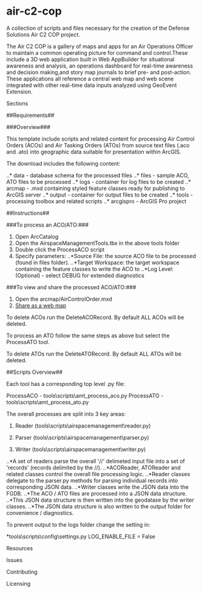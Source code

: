 # air-c2-cop
A collection of scripts and files necessary for the creation of the Defense Solutions Air C2 COP project.

The Air C2 COP is a gallery of maps and apps for an Air Operations Officer to maintain a common operating picture for command and control.These include a 3D web application built in Web AppBuilder for situational awareness and analysis, an operations dashboard for real-time awareness and decision making,and story map journals to brief pre- and post-action. These applications all reference a central web map and web scene integrated with other real-time data inputs analyzed using GeoEvent Extension.

Sections

##Requirements##

###Overview###

This template include scripts and related content for processing Air Control Orders (ACOs) and Air Tasking Orders (ATOs) from source text files (.aco and .ato) into geographic data suitable for presentation within ArcGIS.

The download includes the following content:

..* data      - database schema for the processed files
..* files     - sample ACO, ATO files to be processed
..* logs      - container for log files to be created
..* arcmap    - .mxd containing styled feature classes ready for publishing to ArcGIS server
..* output    - container for output files to be created
..* tools     - processing toolbox and related scripts
..* arcgispro - ArcGIS Pro project

##Instructions##

###To process an ACO/ATO:###

1. Open ArcCatalog
2. Open the AirspaceManagementTools.tbx in the above tools folder
3. Double click the ProcessACO script
4. Specify parameters:
..*Source File: the source ACO file to be processed (found in files folder).
..*Target Workspace: the target workspace containing the feature classes to write the ACO to
..*Log Level: (Optional) - select DEBUG for extended diagnostics

###To view and share the processed ACO/ATO:###

1. Open the arcmap/AirControlOrder.mxd
2. [Share as a web map](http://server.arcgis.com/en/server/latest/get-started/windows/tutorial-publishing-a-map-service.htm "Tutorial: Publishing a map service")

To delete ACOs run the DeleteACORecord.  By default ALL ACOs will be deleted.

To process an ATO follow the same steps as above but select the ProcessATO tool.

To delete ATOs run the DeleteATORecord.  By default ALL ATOs will be deleted.

##Scripts Overview##

Each tool has a corresponding top level .py file:

ProcessACO - tools\scripts\amt_process_aco.py
ProcessATO - tools\scripts\amt_process_ato.py

The overall processes are split into 3 key areas:

1. Reader (tools\scripts\airspacemanagement\reader.py)

2. Parser (tools\scripts\airspacemanagement\parser.py)

3. Writer (tools\scripts\airspacemanagement\writer.py)

..*A set of readers parse the overall '//' delimeted input file into a set of 'records' (records delimited by the //).
..*ACOReader, ATOReader and related classes control the overall file processing logic.
..*Reader classes delegate to the parser.py methods for parsing individual records into corresponding JSON data.
..*Writer classes write the JSON data into the FGDB.
..*The ACO / ATO files are processed into a JSON data structure.
..*This JSON data structure is then written into the geodatase by the writer classes.
..*The JSON data structure is also written to the output folder for convenience / diagnostics.

To prevent output to the logs folder change the setting in:

*tools\scripts\config\settings.py   LOG_ENABLE_FILE = False

Resources

Issues

Contributing

Licensing
